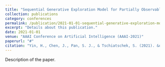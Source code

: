 ```yaml
---
title: "Sequential Generative Exploration Model for Partially Observable Reinforcement Learning"
collection: publications
category: conferences
permalink: /publication/2021-01-01-sequential-generative-exploration-model
excerpt: "Details about this publication."
date: 2021-01-01
venue: "AAAI Conference on Artificial Intelligence (AAAI-2021)"
paperurl: "#"
citation: "Yin, H., Chen, J., Pan, S. J., & Tschiatschek, S. (2021). &quot;Sequential Generative Exploration Model for Partially Observable Reinforcement Learning.&quot; <i>AAAI Conference on Artificial Intelligence (AAAI-2021)</i>."
---
```


Description of the paper. 